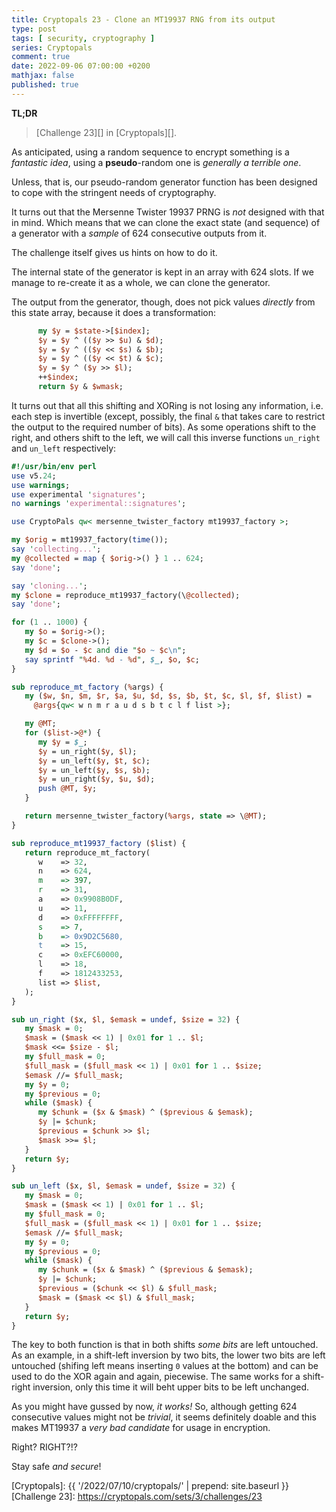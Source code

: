 ```yaml
---
title: Cryptopals 23 - Clone an MT19937 RNG from its output
type: post
tags: [ security, cryptography ]
series: Cryptopals
comment: true
date: 2022-09-06 07:00:00 +0200
mathjax: false
published: true
---
```


**TL;DR**

> [Challenge 23][] in [Cryptopals][].

As anticipated, using a random sequence to encrypt something is a
*fantastic idea*, using a **pseudo**-random one is *generally a terrible
one*.

Unless, that is, our pseudo-random generator function has been designed
to cope with the stringent needs of cryptography.

It turns out that the Mersenne Twister 19937 PRNG is *not* designed with
that in mind. Which means that we can clone the exact state (and
sequence) of a generator with a *sample* of 624 consecutive outputs from
it.


The challenge itself gives us hints on how to do it.

The internal state of the generator is kept in an array with 624 slots.
If we manage to re-create it as a whole, we can clone the generator.

The output from the generator, though, does not pick values *directly*
from this state array, because it does a transformation:

```perl
      my $y = $state->[$index];
      $y = $y ^ (($y >> $u) & $d);
      $y = $y ^ (($y << $s) & $b);
      $y = $y ^ (($y << $t) & $c);
      $y = $y ^ ($y >> $l);
      ++$index;
      return $y & $wmask;
```

It turns out that all this shifting and XORing is not losing any
information, i.e. each step is invertible (except, possibly, the final
`&` that takes care to restrict the output to the required number of
bits). As some operations shift to the right, and others shift to the
left, we will call this inverse functions `un_right` and `un_left`
respectively:


```perl
#!/usr/bin/env perl
use v5.24;
use warnings;
use experimental 'signatures';
no warnings 'experimental::signatures';

use CryptoPals qw< mersenne_twister_factory mt19937_factory >;

my $orig = mt19937_factory(time());
say 'collecting...';
my @collected = map { $orig->() } 1 .. 624;
say 'done';

say 'cloning...';
my $clone = reproduce_mt19937_factory(\@collected);
say 'done';

for (1 .. 1000) {
   my $o = $orig->();
   my $c = $clone->();
   my $d = $o - $c and die "$o ~ $c\n";
   say sprintf "%4d. %d - %d", $_, $o, $c;
}

sub reproduce_mt_factory (%args) {
   my ($w, $n, $m, $r, $a, $u, $d, $s, $b, $t, $c, $l, $f, $list) =
     @args{qw< w n m r a u d s b t c l f list >};

   my @MT;
   for ($list->@*) {
      my $y = $_;
      $y = un_right($y, $l);
      $y = un_left($y, $t, $c);
      $y = un_left($y, $s, $b);
      $y = un_right($y, $u, $d);
      push @MT, $y;
   }

   return mersenne_twister_factory(%args, state => \@MT);
}

sub reproduce_mt19937_factory ($list) {
   return reproduce_mt_factory(
      w    => 32,
      n    => 624,
      m    => 397,
      r    => 31,
      a    => 0x9908B0DF,
      u    => 11,
      d    => 0xFFFFFFFF,
      s    => 7,
      b    => 0x9D2C5680,
      t    => 15,
      c    => 0xEFC60000,
      l    => 18,
      f    => 1812433253,
      list => $list,
   );
}

sub un_right ($x, $l, $emask = undef, $size = 32) {
   my $mask = 0;
   $mask = ($mask << 1) | 0x01 for 1 .. $l;
   $mask <<= $size - $l;
   my $full_mask = 0;
   $full_mask = ($full_mask << 1) | 0x01 for 1 .. $size;
   $emask //= $full_mask;
   my $y = 0;
   my $previous = 0;
   while ($mask) {
      my $chunk = ($x & $mask) ^ ($previous & $emask);
      $y |= $chunk;
      $previous = $chunk >> $l;
      $mask >>= $l;
   }
   return $y;
}

sub un_left ($x, $l, $emask = undef, $size = 32) {
   my $mask = 0;
   $mask = ($mask << 1) | 0x01 for 1 .. $l;
   my $full_mask = 0;
   $full_mask = ($full_mask << 1) | 0x01 for 1 .. $size;
   $emask //= $full_mask;
   my $y = 0;
   my $previous = 0;
   while ($mask) {
      my $chunk = ($x & $mask) ^ ($previous & $emask);
      $y |= $chunk;
      $previous = ($chunk << $l) & $full_mask;
      $mask = ($mask << $l) & $full_mask;
   }
   return $y;
}
```

The key to both function is that in both shifts *some bits* are left
untouched. As an example, in a shift-left inversion by two bits, the
lower two bits are left untouched (shifing left means inserting `0`
values at the bottom) and can be used to do the XOR again and again,
piecewise. The same works for a shift-right inversion, only this time it
will beht upper bits to be left unchanged.

As you might have gussed by now, *it works!* So, although getting 624
consecutive values might not be *trivial*, it seems definitely doable
and this makes MT19937 a *very bad candidate* for usage in encryption.

Right? RIGHT?!?

Stay safe *and secure*!

[Perl]: https://www.perl.org/
[Cryptopals]: {{ '/2022/07/10/cryptopals/' | prepend: site.baseurl }}
[Challenge 23]: https://cryptopals.com/sets/3/challenges/23
